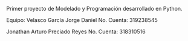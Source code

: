 Primer proyecto de Modelado y Programación desarrollado en Python.

Equipo:
Velasco García Jorge Daniel
No. Cuenta: 319238545


Jonathan Arturo Preciado Reyes
No. Cuenta: 318310516
